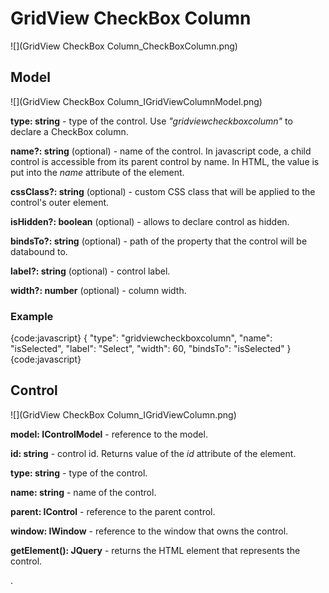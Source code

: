 # GridView CheckBox Column

![](GridView CheckBox Column_CheckBoxColumn.png)

## Model

![](GridView CheckBox Column_IGridViewColumnModel.png)

**type: string** - type of the control. Use _"gridviewcheckboxcolumn"_ to declare a CheckBox column.

**name?: string** (optional) - name of the control. In javascript code, a child control is accessible from its parent control by name. In HTML, the value is put into the _name_ attribute of the element.

**cssClass?: string** (optional) - custom CSS class that will be applied to the control's outer element.

**isHidden?: boolean** (optional) - allows to declare control as hidden.

**bindsTo?: string** (optional) - path of the property that the control will be databound to.

**label?: string** (optional) - control label.

**width?: number** (optional) - column width.

### Example

{code:javascript}
{
	"type": "gridviewcheckboxcolumn",
	"name": "isSelected",
	"label": "Select",
	"width": 60,
	"bindsTo": "isSelected"
}
{code:javascript}

## Control

![](GridView CheckBox Column_IGridViewColumn.png)

**model: IControlModel** - reference to the model.

**id: string** - control id. Returns value of the _id_ attribute of the element.

**type: string** - type of the control.

**name: string** - name of the control.

**parent: IControl** - reference to the parent control.

**window: IWindow** - reference to the window that owns the control.

**getElement(): JQuery** - returns the HTML element that represents the control.


.